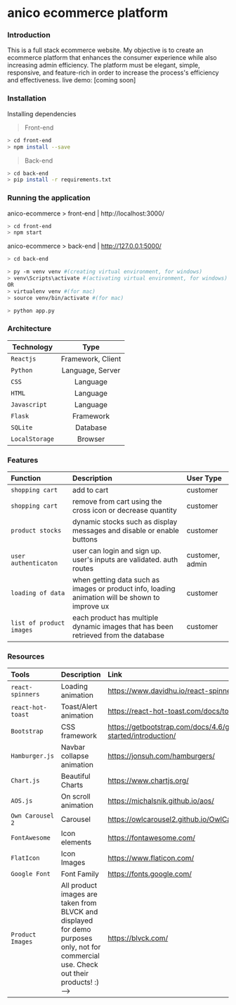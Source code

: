 # anico ecommerce platform

### Introduction
This is a full stack ecommerce website. My objective is to create an ecommerce platform that enhances the consumer experience while also increasing admin efficiency. The platform must be elegant, simple, responsive, and feature-rich in order to increase the process's efficiency and effectiveness.
live demo: [coming soon]

### Installation
Installing dependencies 
> Front-end
```sh
> cd front-end
> npm install --save
```
> Back-end
```sh
> cd back-end
> pip install -r requirements.txt
```

### Running the application
anico-ecommerce > front-end | http://localhost:3000/
```sh
> cd front-end
> npm start
```

anico-ecommerce > back-end | http://127.0.0.1:5000/
```sh
> cd back-end

> py -m venv venv #(creating virtual environment, for windows)
> venv\Scripts\activate #(activating virtual environment, for windows)
OR
> virtualenv venv #(for mac)
> source venv/bin/activate #(for mac)

> python app.py
```

### Architecture

| Technology   | Type           | 
| ------------- |:-------------:
| `Reactjs`     | Framework, Client | 
| `Python`     | Language, Server      |  
| `CSS`     | Language      |  
| `HTML`     | Language      |  
| `Javascript`     | Language      |  
| `Flask`     | Framework      |  
| `SQLite`     | Database      |  
| `LocalStorage`     | Browser      |  


### Features
| Function | Description | User Type |
| :---         |     :---      |    :--- |
| `shopping cart`   | add to cart     | customer    |
| `shopping cart`   | remove from cart using the cross icon or decrease quantity     | customer    |
| `product stocks`   | dynamic stocks such as display messages and disable or enable buttons    | customer    |
| `user authenticaton`   | user can login and sign up. user's inputs are validated. auth routes     | customer, admin   |
| `loading of data`   | when getting data such as images or product info, loading animation will be shown to improve ux | customer    |
| `list of product images`   | each product has multiple dynamic images that has been retrieved from the database    | customer    |




### Resources
| Tools | Description | Link |
| :---         |     :---      |    :--- |
| `react-spinners`   | Loading animation     | https://www.davidhu.io/react-spinners/    |
| `react-hot-toast`     | Toast/Alert animation       | https://react-hot-toast.com/docs/toast      |
| `Bootstrap`   | CSS framework    | https://getbootstrap.com/docs/4.6/getting-started/introduction/    |
| `Hamburger.js`   | Navbar collapse animation     | https://jonsuh.com/hamburgers/    |
| `Chart.js`   | Beautiful Charts    |  https://www.chartjs.org/    |
| `AOS.js`     | On scroll animation       | https://michalsnik.github.io/aos/      |
| `Own Carousel 2`     | Carousel      | https://owlcarousel2.github.io/OwlCarousel2/      |
| `FontAwesome`     | Icon elements      | https://fontawesome.com/ |
| `FlatIcon`     | Icon Images       | https://www.flaticon.com/      |
| `Google Font`     | Font Family     | https://fonts.google.com/      |
| `Product Images`    | All product images are taken from BLVCK and displayed for demo purposes only, not for commercial use. Check out their products! :) -->| https://blvck.com/      |


